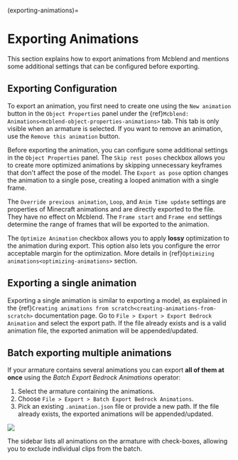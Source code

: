 (exporting-animations)=
# Exporting Animations

This section explains how to export animations from Mcblend and mentions some additional settings that can be configured before exporting.

## Exporting Configuration
To export an animation, you first need to create one using the `New animation` button in the `Object Properties` panel under the {ref}`Mcblend: Animations<mcblend-object-properties-animations>` tab. This tab is only visible when an armature is selected. If you want to remove an animation, use the `Remove this animation` button.

Before exporting the animation, you can configure some additional settings in the `Object Properties` panel. The `Skip rest poses` checkbox allows you to create more optimized animations by skipping unnecessary keyframes that don't affect the pose of the model. The `Export as pose` option changes the animation to a single pose, creating a looped animation with a single frame.

The `Override previous animation`, `Loop`, and `Anim Time update` settings are properties of Minecraft animations and are directly exported to the file. They have no effect on Mcblend. The `Frame start` and `Frame end` settings determine the range of frames that will be exported to the animation.

The `Optimize Animation` checkbox allows you to apply **lossy** optimization to the animation during export. This option also lets you configure the error acceptable margin for the optimization. More details in {ref}`Optimizing animations<optimizing-animations>` section.

## Exporting a single animation

Exporting a single animation is similar to exporting a model, as explained in the {ref}`Creating animations from scratch<creating-animations-from-scratch>` documentation page. Go to `File > Export > Export Bedrock Animation` and select the export path. If the file already exists and is a valid animation file, the exported animation will be appended/updated.

## Batch exporting multiple animations

If your armature contains several animations you can export **all of them at once** using the *Batch Export Bedrock Animations* operator:

1. Select the armature containing the animations.
2. Choose `File > Export > Batch Export Bedrock Animations`.
3. Pick an existing `.animation.json` file or provide a new path. If the file already exists, the exported animations will be appended/updated.

![](/img/animations/batch_export_file_explorer.png)

The sidebar lists all animations on the armature with check-boxes, allowing you to exclude individual clips from the batch.
